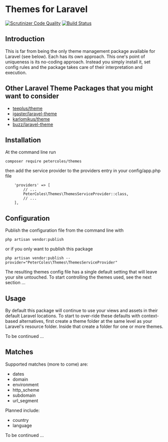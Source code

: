 # Themes for Laravel

[![Scrutinizer Code Quality](https://scrutinizer-ci.com/g/petercoles/Themes/badges/quality-score.png?b=master)](https://scrutinizer-ci.com/g/petercoles/Themes/?branch=master)
[![Build Status](https://scrutinizer-ci.com/g/petercoles/Themes/badges/build.png?b=master)](https://scrutinizer-ci.com/g/petercoles/Themes/build-status/master)

## Introduction
This is far from being the only theme management package available for Laravel (see below). Each has its own approach. This one's point of uniqueness is its no-coding approach. Instead you simply install it, set config rules and the package takes care of their interpretation and execution.

## Other Laravel Theme Packages that you might want to consider
+ [teeplus/theme](https://packagist.org/packages/teepluss/theme)
+ [igaster/laravel-theme](https://packagist.org/packages/igaster/laravel-theme)
+ [karlomikus/theme](https://packagist.org/packages/karlomikus/theme)
+ [buzz/laravel-theme](https://packagist.org/packages/buzz/laravel-theme)

## Installation

At the command line run

```
composer require petercoles/themes
```

then add the service provider to the providers entry in your config/app.php file

```
    'providers' => [
        // ...
        PeterColes\Themes\ThemesServiceProvider::class,
        // ...
    ],
```

## Configuration

Publish the configuration file from the command line with

```
php artisan vendor:publish
```

or if you only want to publish this package

```
php artisan vendor:publish --provider="PeterColes\Themes\ThemesServiceProvider"
```

The resulting themes config file has a single default setting that will leave your site untouched. To start controlling the themes used, see the next section ...

## Usage

By default this package will continue to use your views and assets in their default Laravel locations. To start to over-ride these defaults with context-based alternatives, first create a theme folder at the same level as your Laravel's resource folder. Inside that create a folder for one or more themes.

To be continued ...

## Matches

Supported matches (more to come) are:

+ dates
+ domain
+ environment
+ http_scheme
+ subdomain
+ url_segment

Planned include:

+ country
+ language

To be continued ...
